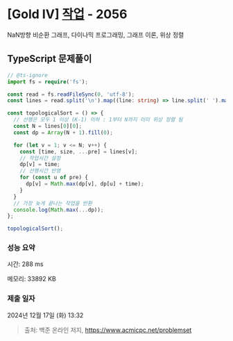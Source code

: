 # [Gold IV] [작업](https://www.acmicpc.net/problem/2056) - 2056 

NaN방향 비순환 그래프, 다이나믹 프로그래밍, 그래프 이론, 위상 정렬

## TypeScript 문제풀이

```TypeScript
// @ts-ignore
import fs = require('fs');

const read = fs.readFileSync(0, 'utf-8');
const lines = read.split('\n').map((line: string) => line.split(' ').map(Number));

const topologicalSort = () => {
  // 선행은 모두 1 이상 (K-1) 이하 : 1부터 N까지 이미 위상 정렬 됨
  const N = lines[0][0];
  const dp = Array(N + 1).fill(0);

  for (let v = 1; v <= N; v++) {
    const [time, size, ...pre] = lines[v];
    // 작업시간 설정
    dp[v] = time;
    // 선행시간 반영
    for (const u of pre) {
      dp[v] = Math.max(dp[v], dp[u] + time);
    }
  }
  // 가장 늦게 끝나는 작업을 반환
  console.log(Math.max(...dp));
};

topologicalSort();
```

### 성능 요약

시간: 288 ms

메모리: 33892 KB

### 제출 일자

2024년 12월 17일 (화) 13:32

> 출처: 백준 온라인 저지, https://www.acmicpc.net/problemset 


